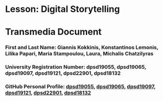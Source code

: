 # Lesson: Digital Storytelling
# Transmedia Document

### First and Last Name: Giannis Kokkinis, Konstantinos Lemonis, Lilika Papari, Maria Stampoulou, Laura, Michalis Chatzilyras
### University Registration Number: dpsd19055, dpsd19065, dpsd19097, dpsd19121, dpsd22901, dpsd18132
### GitHub Personal Profile: [dpsd19055](https://github.com/Giannis-Kokkinis), [dpsd19065](https://github.com/Costas-Lemonis), [dpsd19097](https://github.com/dpsd19097), [dpsd19121](https://github.com/mar-stamp), [dpsd22901](https://github.com/LauraCLP), [dpsd18132](https://github.com/Chatzilyras-Michalis)
